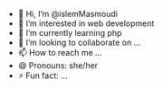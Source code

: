 - 👋 Hi, I’m @islemMasmoudi
- 👀 I’m interested in web development
- 🌱 I’m currently learning php
- 💞️ I’m looking to collaborate on ...
- 📫 How to reach me ...
- 😄 Pronouns: she/her
- ⚡ Fun fact: ...

<!---
islemMasmoudi/islemMasmoudi is a ✨ special ✨ repository because its `README.md` (this file) appears on your GitHub profile.
You can click the Preview link to take a look at your changes.
--->
